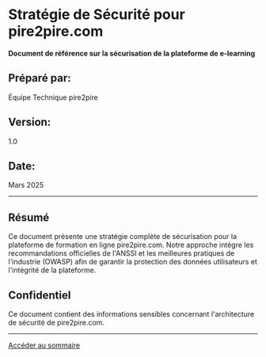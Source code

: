 # Stratégie de Sécurité pour pire2pire.com

**Document de référence sur la sécurisation de la plateforme de e-learning**

## Préparé par:
Équipe Technique pire2pire

## Version:
1.0

## Date:
Mars 2025

---

## Résumé

Ce document présente une stratégie complète de sécurisation pour la plateforme de formation en ligne pire2pire.com. Notre approche intègre les recommandations officielles de l'ANSSI et les meilleures pratiques de l'industrie (OWASP) afin de garantir la protection des données utilisateurs et l'intégrité de la plateforme.

## Confidentiel

Ce document contient des informations sensibles concernant l'architecture de sécurité de pire2pire.com.

---

[Accéder au sommaire](summary.md)